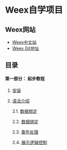 # Weex自学项目

## Weex网站

* [Weex中文站](http://alibaba.github.io/weex/cn/)
* [Weex Git地址](https://github.com/alibaba/weex)

## 目录

#### 第一部分： 起步教程

1. [安装](./documents/ex01.tutorial/01.install.md)
2. [语法介绍](./documents/ex01.tutorial/02.syntax.main.md)

    2.1. [数据绑定](./documents/ex01.tutorial/03.syntax.data-binding.md)
    
    2.2. [数据绑定](./documents/ex01.tutorial/04.syntax.style-n-class.md)

    2.3. [事件处理](./documents/ex01.tutorial/05.syntax.events.md)
    
    2.4. [展示逻辑控制](./documents/ex01.tutorial/06.syntax.display-logic.md)